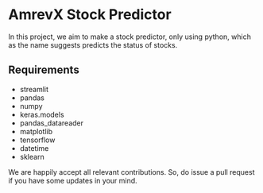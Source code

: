 # AmrevX Stock Predictor
In this project, we aim to make a stock predictor, only using python, which as the name suggests predicts the status of stocks.

## Requirements
* streamlit
* pandas 
* numpy 
* keras.models
* pandas_datareader
* matplotlib
* tensorflow
* datetime
* sklearn

We are happily accept all relevant contributions. So, do issue a pull request if you have some updates in your mind.
